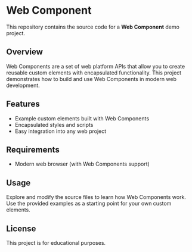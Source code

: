 # Web Component

This repository contains the source code for a **Web Component** demo project.

## Overview

Web Components are a set of web platform APIs that allow you to create reusable custom elements with encapsulated functionality. This project demonstrates how to build and use Web Components in modern web development.

## Features

- Example custom elements built with Web Components
- Encapsulated styles and scripts
- Easy integration into any web project

## Requirements

- Modern web browser (with Web Components support)

## Usage

Explore and modify the source files to learn how Web Components work. Use the provided examples as a starting point for your own custom elements.

## License

This project is for educational purposes.
